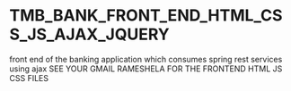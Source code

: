 # TMB_BANK_FRONT_END_HTML_CSS_JS_AJAX_JQUERY
front end of the banking application which consumes spring rest services using ajax
SEE YOUR GMAIL RAMESHELA FOR THE FRONTEND HTML JS CSS FILES
